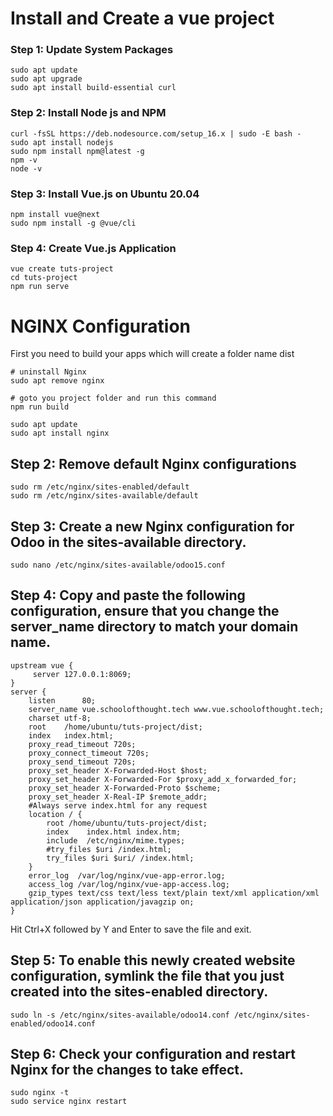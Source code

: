 # Install and Create a vue project 
### Step 1: Update System Packages
```
sudo apt update
sudo apt upgrade
sudo apt install build-essential curl
```

### Step 2: Install Node js and NPM
```
curl -fsSL https://deb.nodesource.com/setup_16.x | sudo -E bash -
sudo apt install nodejs
sudo npm install npm@latest -g
npm -v
node -v
```
### Step 3: Install Vue.js on Ubuntu 20.04
```
npm install vue@next
sudo npm install -g @vue/cli
```

### Step 4: Create Vue.js Application
```
vue create tuts-project
cd tuts-project
npm run serve
```

# NGINX Configuration
   First you need to build your apps which will create a folder name dist
```
# uninstall Nginx 
sudo apt remove nginx
```
```
# goto you project folder and run this command
npm run build
```

```
sudo apt update
sudo apt install nginx
```
## Step 2: Remove default Nginx configurations
```
sudo rm /etc/nginx/sites-enabled/default
sudo rm /etc/nginx/sites-available/default
```
## Step 3: Create a new Nginx configuration for Odoo in the sites-available directory.
```
sudo nano /etc/nginx/sites-available/odoo15.conf
```
## Step 4: Copy and paste the following configuration, ensure that you change the server_name directory to match your domain name.
```
upstream vue {
     server 127.0.0.1:8069;
}
server {
    listen      80;
    server_name vue.schoolofthought.tech www.vue.schoolofthought.tech;
    charset utf-8;
    root    /home/ubuntu/tuts-project/dist;
    index   index.html;
    proxy_read_timeout 720s;
    proxy_connect_timeout 720s;
    proxy_send_timeout 720s;
    proxy_set_header X-Forwarded-Host $host;
    proxy_set_header X-Forwarded-For $proxy_add_x_forwarded_for;
    proxy_set_header X-Forwarded-Proto $scheme;
    proxy_set_header X-Real-IP $remote_addr;
    #Always serve index.html for any request
    location / {
        root /home/ubuntu/tuts-project/dist;
        index    index.html index.htm;
        include  /etc/nginx/mime.types;
        #try_files $uri /index.html;
        try_files $uri $uri/ /index.html;
    }
    error_log  /var/log/nginx/vue-app-error.log;
    access_log /var/log/nginx/vue-app-access.log;
    gzip_types text/css text/less text/plain text/xml application/xml application/json application/javagzip on;
}
```
Hit Ctrl+X followed by Y and Enter to save the file and exit.

## Step 5: To enable this newly created website configuration, symlink the file that you just created into the sites-enabled directory.

```
sudo ln -s /etc/nginx/sites-available/odoo14.conf /etc/nginx/sites-enabled/odoo14.conf
```
## Step 6: Check your configuration and restart Nginx for the changes to take effect.

```
sudo nginx -t
sudo service nginx restart
```
